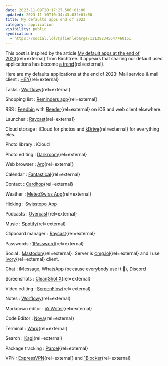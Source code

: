 ```yaml
---
date: 2023-11-09T20:17:27.506+01:00
updated: 2023-11-10T10:34:43.032+01:00
title: My defaults apps end of 2023
category: application
visibility: public
syndication:
  - https://social.lol/@alienlebarge/111382345647760151
---
```


This post is inspired by the article [My default apps at the end of 2023](https://birchtree.me/blog/my-default-apps-at-the-end-of-2023/){rel=external} from Birchtree. It appears that sharing our default used applications has become [a trend](https://defaults.rknight.me/){rel=external}.


Here are my defaults applications at the end of 2023:
Mail service & mail client
:   [HEY](https://www.hey.com/){rel=external}

Tasks
:   [Worflowy](https://workflowy.com/){rel=external}

Shopping list
:   [Reminders app](https://apps.apple.com/us/app/reminders/id1108187841){rel=external}

RSS
:   [Feedbin](https://feedbin.com/) with [Reeder](https://reederapp.com/){rel=external} on iOS and web client elsewhere.

Launcher
:   [Raycast](https://www.raycast.com/){rel=external}

Cloud storage
:   iCloud for photos and [kDrive](https://www.infomaniak.com/en/kdrive){rel=external} for everything eles.

Photo library
:   iCloud

Photo editing
:   [Darkroom](https://darkroom.co/){rel=external}

Web browser
:   [Arc](https://arc.net/){rel=external}

Calendar
:   [Fantastical](https://flexibits.com/fantastical){rel=external}

Contact
:   [Cardhop](https://flexibits.com/cardhop){rel=external}

Weather
:   [MeteoSwiss App](https://www.meteoswiss.admin.ch/services-and-publications/service/weather-and-climate-products/meteoswiss-app.html){rel=external}

Hicking
:   [Swisstopo App](https://www.swisstopo.admin.ch/en/maps-data-online/maps-geodata-online/swisstopo-app.html)

Podcasts
:   [Overcast](https://overcast.fm/){rel=external}

Music
:   [Spotify](https://www.spotify.com){rel=external}

Clipboard manager
:   [Raycast](https://www.raycast.com/){rel=external}

Passwords
:   [1Password](https://1password.com/){rel=external}

Social
:   [Mastodon](https://joinmastodon.org/?ref=alienlebarge.ch){rel=external}. Server is [omg.lol](https://home.omg.lol/){rel=external} and I use [Ivory](https://tapbots.com/ivory/){rel=external} client.

Chat
:   iMessage, WhatsApp (because everybody use it 🤮), Discord

Screenshots
:   [CleanShot X](https://cleanshot.com/){rel=external}

Video editing
:   [ScreenFlow](https://www.telestream.net/screenflow/overview.htm){rel=external}

Notes
:   [Worflowy](https://workflowy.com/){rel=external}

Markdown editor
:   [iA Writer](https://ia.net/writer){rel=external}

Code Editor
:   [Nova](https://nova.app/){rel=external}

Terminal
:   [Warp](https://www.warp.dev/){rel=external}

Search
:   [Kagi](https://kagi.com/){rel=external}

Package tracking
:   [Parcel](https://parcelapp.net/){rel=external}

VPN
:   [ExpressVPN](https://www.expressvpn.com/home/1){rel=external} and [1Blocker](https://1blocker.com/){rel=external}
